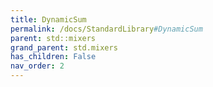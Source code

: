 ```yaml
---
title: DynamicSum
permalink: /docs/StandardLibrary#DynamicSum
parent: std::mixers
grand_parent: std.mixers
has_children: False
nav_order: 2
---
```

